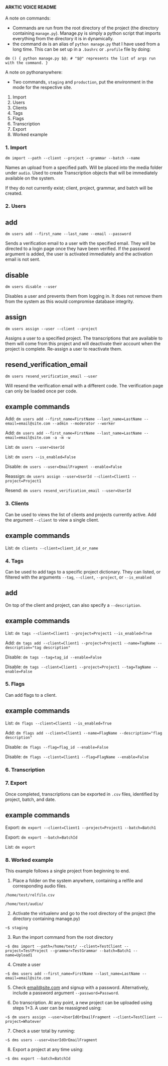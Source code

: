 #### ARKTIC VOICE README

A note on commands:
- Commands are run from the root directory of the project (the directory containing `manage.py`). Manage.py is simply a python
	script that imports everything from the directory it is in dynamically.
- the command `dm` is an alias of `python manage.py` that I have used from a long time. This can be set up in
	a `.bashrc` or `.profile` file by doing:

`dm () { python manage.py $@; # "$@" represents the list of args run with the command. }`

A note on pythonanywhere:
- Two commands, `staging` and `production`, put the environment in the mode for the respective site.

1. Import
2. Users
3. Clients
4. Tags
5. Flags
6. Transcription
7. Export
8. Worked example

### 1. Import

`dm import --path --client --project --grammar --batch --name`

Names an upload from a specified path. Will be placed into the media folder under `audio`. Used to create Transcription objects that will be immediately available on the system.

If they do not currently exist; client, project, grammar, and batch will be created.

### 2. Users

## add

`dm users add --first_name --last_name --email --password`

Sends a verification email to a user with the specified email. They will be directed to a login page once they have been verified. If the password argument is added, the user is activated immediately and the activation email is not sent.

## disable

`dm users disable --user`

Disables a user and prevents them from logging in. It does not remove them from the system as this would compromise database integrity.

## assign

`dm users assign --user --client --project`

Assigns a user to a specified project. The transcriptions that are available to them will come from this project and will deactivate their account when the project is complete. Re-assign a user to reactivate them.

## resend_verification_email

`dm users resend_verification_email --user`

Will resend the verification email with a different code. The verification page can only be loaded once per code.

## example commands

Add: `dm users add --first_name=FirstName --last_name=LastName --email=email@site.com --admin --moderator --worker`

Add: `dm users add --first_name=FirstName --last_name=LastName --email=email@site.com -a -m -w`

List: `dm users --user=UserId`

List: `dm users --is_enabled=False`

Disable: `dm users --user=EmailFragment --enable=False`

Reassign: `dm users assign --user=UserId --client=Client1 --project=Project1`

Resend: `dm users resend_verification_email --user=UserId`

### 3. Clients

Can be used to views the list of clients and projects currently active. Add the argument `--client` to view a single client.

## example commands

List: `dm clients --client=client_id_or_name`


### 4. Tags

Can be used to add tags to a specific project dictionary. They can listed, or filtered with the arguments `--tag`, `--client`, `--project`, or `--is_enabled`

## add

On top of the client and project, can also specify a `--description`.

## example commands

List: `dm tags --client=Client1 --project=Project1 --is_enabled=True`

Add: `dm tags add --client=Client1 --project=Project1 --name=TagName --description="tag description"`

Disable: `dm tags --tag=tag_id --enable=False`

Disable: `dm tags --client=Client1 --project=Project1 --tag=TagName --enable=False`

### 5. Flags

Can add flags to a client.

## example commands

List: `dm flags --client=Client1 --is_enabled=True`

Add: `dm flags add --client=Client1 --name=FlagName --description="flag description"`

Disable: `dm flags --flag=flag_id --enable=False`

Disable: `dm flags --client=Client1 --flag=FlagName --enable=False`

### 6. Transcription



### 7. Export

Once completed, transcriptions can be exported in `.csv` files, identified by project, batch, and date.

## example commands

Export: `dm export --client=Client1 --project=Project1 --batch=Batch1`

Export: `dm export --batch=BatchId`

List: `dm export`


### 8. Worked example

This example follows a single project from beginning to end.

1. Place a folder on the system anywhere, containing a relfile and corresponding audio files.

`/home/test/relfile.csv`

`/home/test/audio/`

2. Activate the virtualenv and go to the root directory of the project (the directory containing manage.py)

`~$ staging`

3. Run the import command from the root directory

`~$ dms import --path=/home/test/ --client=TestClient --project=TestProject --grammar=TestGrammar --batch=Batch1 --name=Upload1`

4. Create a user

`~$ dms users add --first_name=FirstName --last_name=LastName --email=email@site.com`

5. Check email@site.com and signup with a password. Alternatively, include a password argument `--password=Password`.

6. Do transcription. At any point, a new project can be uploaded using steps 1+3. A user can be reassigned using:

`~$ dm users assign --user=UserIdOrEmailFragment --client=TestClient --project=Whatever`

7. Check a user total by running:

`~$ dms users --user=UserIdOrEmailFragment`

8. Export a project at any time using:

`~$ dms export --batch=BatchId`
